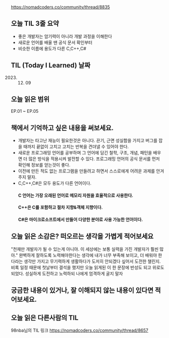 https://nomadcoders.co/community/thread/8835

## 오늘 TIL 3줄 요약

* 좋은 개발자는 암기력이 아니라 개발 과정을 이해한다
* 새로운 언어를 배울 땐 공식 문서 확인부터
* 비슷한 이름에 용도가 다른 C,C++,C#

## TIL (Today I Learned) 날짜

2023. 12. 09

## 오늘 읽은 범위

EP.01 ~ EP.05

## 책에서 기억하고 싶은 내용을 써보세요.

* 개발자는 타고난 재능이 필요한것은 아니다. 끈기, 근면 성실함을 가지고 버그를 잡을 때까지 끝없이 고치고 고치는 반복을 견뎌낼 수 있어야 한다.
* 새로운 프로그래밍 언어를 공부하며 그 언어에 담긴 철학, 구조, 개념, 패턴을 배우면 더 많은 방식을 적용시켜 발전할 수 있다. 프로그래밍 언어의 공식 문서를 먼저 확인해 정보를 얻는것이 좋다.
* 이전에 만든 적도 없는 프로그램을 만들려고 하면서 스스로에게 어려운 과제를 안겨주지 말자.
* C,C++,C#은 모두 용도가 다른 언어이다.
  #### C 언어는 가장 오래된 언어로 메모리 자원을 효율적으로 사용한다.
  #### C++은 C를 포함하고 절차 지향&객체 지향이다.
  #### C#은 마이크로소프트에서 만들어 다양한 분야로 사용 가능한 언어이다.

## 오늘 읽은 소감은? 떠오르는 생각을 가볍게 적어보세요

"천재만 개발자가 될 수 있는게 아니야. 이 세상에는 보통 실력을 가진 개발자가 훨씬 많아." 완벽하게 잘하도록 노력해야한다는 생각에 내가 너무 부족해 보이고, 더 배워야 한다라는 생각만 가지고 무기력하게 생활하다가 도저히 안되겠다 싶어서 도전한 챌린지. 비록 일정 때문에 첫날부터 결석을 했지만 오늘 읽게된 이 한 문장에 반성도 되고 위로도 되었다. 성실하게 도전하고 노력하되 나에게 엄격하게 굴지 말자

## 궁금한 내용이 있거나, 잘 이해되지 않는 내용이 있다면 적어보세요.

## 오늘 읽은 다른사람의 TIL

98nba님의 TIL 링크 https://nomadcoders.co/community/thread/8657
